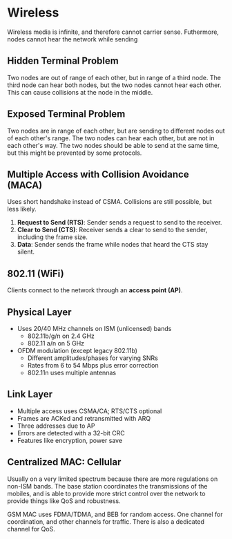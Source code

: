 # Wireless

Wireless media is infinite, and therefore cannot carrier sense. Futhermore, nodes cannot hear the network while sending

## Hidden Terminal Problem

Two nodes are out of range of each other, but in range of a third node. The third node can hear both nodes, but the two nodes cannot hear each other. This can cause collisions at the node in the middle.

## Exposed Terminal Problem

Two nodes are in range of each other, but are sending to different nodes out of each other's range. The two nodes can hear each other, but are not in each other's way. The two nodes should be able to send at the same time, but this might be prevented by some protocols.

## Multiple Access with Collision Avoidance (MACA)

Uses short handshake instead of CSMA. Collisions are still possible, but less likely.

1. **Request to Send (RTS)**: Sender sends a request to send to the receiver.
2. **Clear to Send (CTS)**: Receiver sends a clear to send to the sender, including the frame size.
3. **Data**: Sender sends the frame while nodes that heard the CTS stay silent.


## 802.11 (WiFi)

Clients connect to the network through an **access point (AP)**.

## Physical Layer
- Uses 20/40 MHz channels on ISM (unlicensed) bands
  - 802.11b/g/n on 2.4 GHz
  - 802.11 a/n on 5 GHz
- OFDM modulation (except legacy 802.11b)
  - Different amplitudes/phases for varying SNRs
  - Rates from 6 to 54 Mbps plus error correction
  - 802.11n uses multiple antennas

## Link Layer
- Multiple access uses CSMA/CA; RTS/CTS optional
- Frames are ACKed and retransmitted with ARQ
- Three addresses due to AP
- Errors are detected with a 32-bit CRC
- Features like encryption, power save

## Centralized MAC: Cellular

Usually on a very limited spectrum because there are more regulations on non-ISM bands. The base station coordinates the transmissions of the mobiles, and is able to provide more strict control over the network to provide things like QoS and robustness.

GSM MAC uses FDMA/TDMA, and BEB for random access. One channel for coordination, and other channels for traffic. There is also a dedicated channel for QoS.